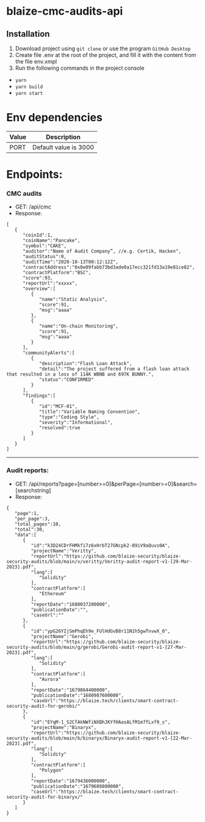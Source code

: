 # blaize-cmc-audits-api

## Installation
1. Download project using <code>git clone</code> or use the program <code>GitHub Desktop</code>
2. Create file .env at the root of the project, and fill it with the content from the file env.xmpl
3. Run the following commands in the project console

- <code>yarn </code> <br />
- <code>yarn build</code> <br />
- <code>yarn start</code>

# Env dependencies

| Value             | Description           |
| ----------------- | ----------------------|
| PORT              | Default value is 3000 |

# Endpoints: 
### CMC audits
- GET:  /api/cmc
- Response:
```
[
   {
      "coinId":1,
      "coinName":"Pancake",
      "symbol":"CAKE",
      "auditor":"Name of Audit Company”, //e.g. Certik, Hacken",
      "auditStatus":0,
      "auditTime":"2020-10-13T00:12:12Z",
      "contractAddress":"0x0e09fabb73bd3ade0a17ecc321fd13a19e81ce82",
      "contractPlatform":"BSC",
      "score":93,
      "reportUrl":"xxxxx",
      "overview":[
         {
            "name":"Static Analysis",
            "score":91,
            "msg":"aaaa"
         },
         {
            "name":"On-chain Monitoring",
            "score":91,
            "msg":"aaaa"
         }
      ],
      "communityAlerts":[
         {
            "description":"Flash Loan Attack",
            "detail":"The project suffered from a flash loan attack that resulted in a loss of 114K WBNB and 697K BUNNY.",
            "status":"CONFIRMED"
         }
      ],
      "findings":[
         {
            "id":"MCF-01",
            "title":"Variable Naming Convention",
            "type":"Coding Style",
            "severity":"Informational",
            "resolved":true
         }
      ]
   }
]
```
---
### Audit reports:
- GET: /api/reports?page=[number>=0]&perPage=[number>=0]&search=[searchstring]
- Response:
```
{
   "page":1,
   "per_page":3,
   "total_pages":10,
   "total":30,
   "data":[
      {
         "id":"k3D24CDrFHMkfi7z6xHrbT27GNcpk2-89iV9aQuvs0A",
         "projectName":"Veritty",
         "reportUrl":"https://github.com/blaize-security/blaize-security-audits/blob/main/v/veritty/Veritty-audit-report-v1-[29-Mar-2023].pdf",
         "lang":[
            "Solidity"
         ],
         "contractPlatform":[
            "Ethereum"
         ],
         "reportDate":"1680037200000",
         "publicationDate":"",
         "caseUrl":""
      },
      {
         "id":"ypG26YIjSmPhqEh9e_FUlHdGvB8r11N1h5gwTnvwX_0",
         "projectName":"Gerobi",
         "reportUrl":"https://github.com/blaize-security/blaize-security-audits/blob/main/g/gerobi/Gerobi-audit-report-v1-[27-Mar-2023].pdf",
         "lang":[
            "Solidity"
         ],
         "contractPlatform":[
            "Aurora"
         ],
         "reportDate":"1679864400000",
         "publicationDate":"1680987600000",
         "caseUrl":"https://blaize.tech/clients/smart-contract-security-audit-for-gerobi/"
      },
      {
         "id":"EYqM-1_S2CfAkNWfiNXBhJKYfHAasALfM1m7fLxf9_s",
         "projectName":"Binaryx",
         "reportUrl":"https://github.com/blaize-security/blaize-security-audits/blob/main/b/binaryx/Binaryx-audit-report-v1-[22-Mar-2023].pdf",
         "lang":[
            "Solidity"
         ],
         "contractPlatform":[
            "Polygon"
         ],
         "reportDate":"1679436000000",
         "publicationDate":"1679608800000",
         "caseUrl":"https://blaize.tech/clients/smart-contract-security-audit-for-binaryx/"
      }
   ]
}
```
